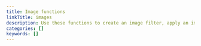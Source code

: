 ```yaml
---
title: Image functions
linkTitle: images
description: Use these functions to create an image filter, apply an image filter to an image, and to retrieve image information.
categories: []
keywords: []
---
```

